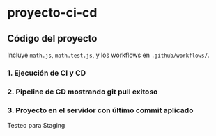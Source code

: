 # proyecto-ci-cd
## Código del proyecto
Incluye `math.js`, `math.test.js`, y los workflows en `.github/workflows/`.

### 1. Ejecución de CI y CD

### 2. Pipeline de CD mostrando git pull exitoso

### 3. Proyecto en el servidor con último commit aplicado

Testeo para Staging